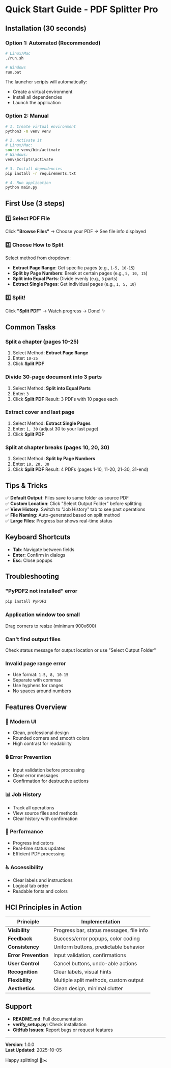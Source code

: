# Quick Start Guide - PDF Splitter Pro

## Installation (30 seconds)

### Option 1: Automated (Recommended)
```bash
# Linux/Mac
./run.sh

# Windows
run.bat
```
The launcher scripts will automatically:
- Create a virtual environment
- Install all dependencies
- Launch the application

### Option 2: Manual
```bash
# 1. Create virtual environment
python3 -m venv venv

# 2. Activate it
# Linux/Mac:
source venv/bin/activate
# Windows:
venv\Scripts\activate

# 3. Install dependencies
pip install -r requirements.txt

# 4. Run application
python main.py
```

## First Use (3 steps)

### 1️⃣ Select PDF File
Click **"Browse Files"** → Choose your PDF → See file info displayed

### 2️⃣ Choose How to Split
Select method from dropdown:
- **Extract Page Range**: Get specific pages (e.g., `1-5, 10-15`)
- **Split by Page Numbers**: Break at certain pages (e.g., `5, 10, 15`)
- **Split into Equal Parts**: Divide evenly (e.g., `3` parts)
- **Extract Single Pages**: Get individual pages (e.g., `1, 5, 10`)

### 3️⃣ Split!
Click **"Split PDF"** → Watch progress → Done! ✨

## Common Tasks

### Split a chapter (pages 10-25)
1. Select Method: **Extract Page Range**
2. Enter: `10-25`
3. Click **Split PDF**

### Divide 30-page document into 3 parts
1. Select Method: **Split into Equal Parts**
2. Enter: `3`
3. Click **Split PDF**
Result: 3 PDFs with 10 pages each

### Extract cover and last page
1. Select Method: **Extract Single Pages**
2. Enter: `1, 30` (adjust 30 to your last page)
3. Click **Split PDF**

### Split at chapter breaks (pages 10, 20, 30)
1. Select Method: **Split by Page Numbers**
2. Enter: `10, 20, 30`
3. Click **Split PDF**
Result: 4 PDFs (pages 1-10, 11-20, 21-30, 31-end)

## Tips & Tricks

✅ **Default Output**: Files save to same folder as source PDF  
✅ **Custom Location**: Click "Select Output Folder" before splitting  
✅ **View History**: Switch to "Job History" tab to see past operations  
✅ **File Naming**: Auto-generated based on split method  
✅ **Large Files**: Progress bar shows real-time status  

## Keyboard Shortcuts

- **Tab**: Navigate between fields
- **Enter**: Confirm in dialogs
- **Esc**: Close popups

## Troubleshooting

### "PyPDF2 not installed" error
```bash
pip install PyPDF2
```

### Application window too small
Drag corners to resize (minimum 900x600)

### Can't find output files
Check status message for output location or use "Select Output Folder"

### Invalid page range error
- Use format: `1-5, 8, 10-15`
- Separate with commas
- Use hyphens for ranges
- No spaces around numbers

## Features Overview

### 🎨 Modern UI
- Clean, professional design
- Rounded corners and smooth colors
- High contrast for readability

### 🔒 Error Prevention
- Input validation before processing
- Clear error messages
- Confirmation for destructive actions

### 📊 Job History
- Track all operations
- View source files and methods
- Clear history with confirmation

### 🚀 Performance
- Progress indicators
- Real-time status updates
- Efficient PDF processing

### ♿ Accessibility
- Clear labels and instructions
- Logical tab order
- Readable fonts and colors

## HCI Principles in Action

| Principle | Implementation |
|-----------|---------------|
| **Visibility** | Progress bar, status messages, file info |
| **Feedback** | Success/error popups, color coding |
| **Consistency** | Uniform buttons, predictable behavior |
| **Error Prevention** | Input validation, confirmations |
| **User Control** | Cancel buttons, undo-able actions |
| **Recognition** | Clear labels, visual hints |
| **Flexibility** | Multiple split methods, custom output |
| **Aesthetics** | Clean design, minimal clutter |

## Support

- **README.md**: Full documentation
- **verify_setup.py**: Check installation
- **GitHub Issues**: Report bugs or request features

---

**Version**: 1.0.0  
**Last Updated**: 2025-10-05

Happy splitting! 📄✂️
